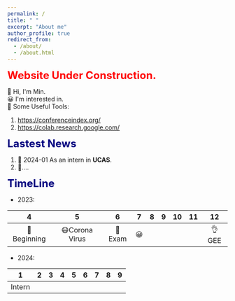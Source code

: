 ```yaml
---
permalink: /
title: " "
excerpt: "About me"
author_profile: true
redirect_from: 
  - /about/
  - /about.html
---
```


<font color=red size=5 > <strong> Website Under Construction. </strong> </font>  

👋 Hi, I'm Min.  
😀 I'm interested in.    
🌱 Some Useful Tools:  
1. https://conferenceindex.org/
2. https://colab.research.google.com/ 

<font color=Navy size=5 > <strong> Lastest News </strong> </font>  

1. 🚀  2024-01  As an intern in __UCAS__.  
2. 🌟....  

<font color=Navy size=5 > <strong> TimeLine </strong> </font>  

* 2023:  

|   4    |   5    |   6    |   7    |    8   |   9    |   10   |   11   |   12   |
| :----: | :----: | :----: | :----: | :----: | :----: | :----: | :----: | :----: |
| 🏁Beginning | 😷Corona Virus | 🥴Exam |   😀    |        |        |        |        |👌GEE |

* 2024:  

|   1    |   2    |   3    |   4    |    5   |   6    |   7   |   8   |   9   |
| :----: | :----: | :----: | :----: | :----: | :----: | :----: | :----: | :----: |
|   Intern  |        |        |        |        |        |        |        |        |
